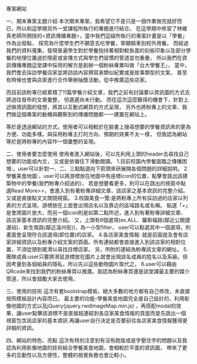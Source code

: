 專案網站

一、期末專案主題介紹
本次期末專案，我希望它不是只是一個作業做完就好而已，所以和這學期另外一堂課程所執行的專題進行結合。
在這學期中修習了林維真老師所開授的<資訊傳播專題>，當中我們這組所執行的專案計畫是以「學餐」作為出發點，
探究為什麼學生們不願意去吃學餐，寧願騎車到校外用餐。
而經過我們的資料蒐集，發現普遍學生對於學餐抱持著相對較負面的刻板印象以及部分學餐的地理位置過於隱密或宣傳方式與學生們習慣的管道並勿重疊，
所以我們在資訊傳播專題這堂課中採用的解方是創辦一個粉絲專業叫做「台大學餐王」，
當中，我們會去採訪學餐店家並將訪談內容撰寫承類似紀實或是故事類型的文案，
甚至有時候也會與店家進行合作舉辦抽獎活動，從中推廣這些店家。

而目前該粉專已經累積了11篇學餐介紹文章，我們之前有討論要以資訊圖的方式去將過往發布的文章彙整，
但遲遲尚未行動。
而在這次這麼難得的機會下，針對上述做資訊圖的發想，將其以互動式網頁的方式呈現，
另外也將粉專上的文章、我們做這個專案的動機與觀察到的傳播問題都一一建置在網站上。

等於是透過網站的方式，使用者可以相較於在臉書上搜尋想要的學餐資訊來的更為方便、功能多樣。與採用粉專主打的方向、預期的效果不太一樣，
但我認為網站等於是將粉專的內容作一個彙整的呈現。

二、使用者要怎麼使用
使用者進入網站後，可以先利用上頭的header去尋找自己想要的功能或內文，
又或是依循往下滑動閱讀。
1.目前校園內學餐面臨之傳播困境:，user可以針對一、二、三點點選向下箭頭來研展開各個問題的詳細說明。
2.學餐美食地圖:，user可以將游標放在地圖中有座標icon的位置，點擊會跳出該建築物中的學餐(我們粉專介紹過的)，
若是想要看更多，則可以在跳出的視窗中點選Read More>>，會進入到有著粉專詳細文章、該店家之基本資訊的完整介紹。
又或是直接點叉叉關閉視窗。
3.校園美食一覽:是將粉專上所有採訪過的店家以列表的方式呈現，游標放在上面會出現店名以及靠近的區域路名或名稱。
點選「+」是會將圖片放大，而另一個icon則是如第二點所述，進入到有著粉專詳細文章、該店家基本資訊的完整介紹。
又，上頭有6個選項(ex.ALL、羅斯福路(鄰近公館捷運站)、新生南路(鄰近溫州街))，為一小型filter，
user可以點選其中一個選項，則畫面會呈現符合該選項(即位置)的店家。
4.各店家美食情報: 就是前面提及會有店家詳細資訊以及粉專介紹文案的頁面。所有連結都會直接進入到該店家的相對位置，不須從頭到尾滑以尋找目標店家。
另，所附的連結為粉專該文章的網址。
5.團隊成員:user只要將滑鼠游標放在圖片上就會出現該名成員的姓名以及系級。但因考量到各個組員的隱私，所以先以這些動物圖片取代之。
6.user可以藉由QRcode來找到我們的粉絲專頁以推廣。我認為粉絲專頁還是該堂課最主要的媒介管道，所以會鼓勵大家去使用。

三、使用的技術
這次有套bootstrap模板，絕大多數的地方都有自己修改，未直接按照模板設計內容而已。
最主要的功能-學餐美食地圖完全是自己設計的，利用影像地圖的方式以及jQuery(jquery.rwdImageMap.min.js)
，再搭配modal的效果，讓user點擊該游標不是直接超連結到各店家美食情報的頁面而是先跳出一個視窗包含該店家的基本資訊
再讓user自行決定是否要前往各店家美食情報獲得更詳細的資訊。

四、網站的特色、亮點
這次有特別注意到有沒有跑版或是字壓住字的問題以及我認為利用影像地圖的技術結合學餐美食地圖，會相較於平面的資訊圖，
帶來了更多的互動性以及方便性，整體的視覺負擔也會比較小。
